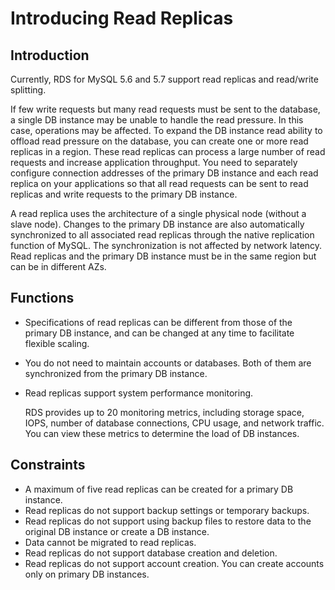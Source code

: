 # Introducing Read Replicas<a name="rds_11_0012"></a>

## **Introduction**<a name="section4110332420355"></a>

Currently, RDS for MySQL 5.6 and 5.7 support  read replicas  and read/write splitting.

If few write requests but many read requests must be sent to the database, a single DB instance may be unable to handle the read pressure. In this case, operations may be affected. To expand the DB instance read ability to offload read pressure on the database, you can create one or more read replicas in a region. These read replicas can process a large number of read requests and increase application throughput. You need to separately configure connection addresses of the primary DB instance and each read replica on your applications so that all read requests can be sent to read replicas and write requests to the primary DB instance.

A read replica uses the architecture of a single physical node \(without a slave node\). Changes to the primary DB instance are also automatically synchronized to all associated read replicas through the native replication function of MySQL. The synchronization is not affected by network latency. Read replicas and the primary DB instance must be in the same region but can be in different AZs.

## Functions<a name="section439150632066"></a>

-   Specifications of read replicas can be different from those of the primary DB instance, and can be changed at any time to facilitate flexible scaling.
-   You do not need to maintain accounts or databases. Both of them are synchronized from the primary DB instance.
-   Read replicas support system performance monitoring.

    RDS provides up to 20 monitoring metrics, including storage space, IOPS, number of database connections, CPU usage, and network traffic. You can view these metrics to determine the load of DB instances.


## Constraints<a name="section20475080201355"></a>

-   A maximum of five read replicas can be created for a primary DB instance. 
-   Read replicas do not support backup settings or temporary backups.
-   Read replicas do not support using backup files to restore data to the original DB instance or create a DB instance.
-   Data cannot be migrated to read replicas.
-   Read replicas do not support database creation and deletion.
-   Read replicas do not support account creation. You can create accounts only on primary DB instances.

